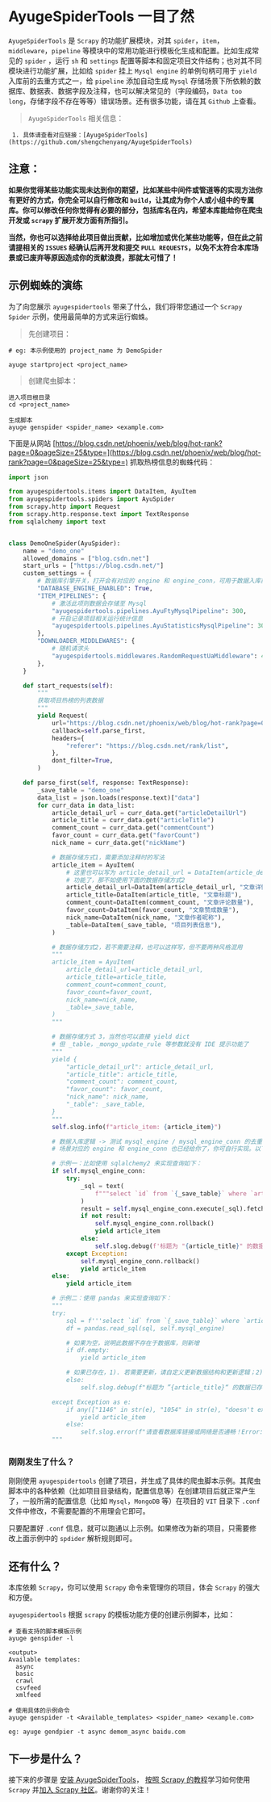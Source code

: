 # AyugeSpiderTools 一目了然

`AyugeSpiderTools` 是 `Scrapy` 的功能扩展模块，对其 `spider`，`item`，`middleware`，`pipeline` 等模块中的常用功能进行模板化生成和配置。比如生成常见的 `spider` ，运行 `sh` 和 `settings` 配置等脚本和固定项目文件结构；也对其不同模块进行功能扩展，比如给 `spider` 挂上 `Mysql engine` 的单例句柄可用于 `yield` 入库前的去重方式之一，给 `pipeline` 添加自动生成 `Mysql` 存储场景下所依赖的数据库、数据表、数据字段及注释，也可以解决常见的（字段编码，`Data too long`，存储字段不存在等等）错误场景。还有很多功能，请在其 `Github` 上查看。

> `AyugeSpiderTools` 相关信息：

```shell
 1. 具体请查看对应链接：[AyugeSpiderTools](https://github.com/shengchenyang/AyugeSpiderTools)
```

## 注意：

**如果你觉得某些功能实现未达到你的期望，比如某些中间件或管道等的实现方法你有更好的方式，你完全可以自行修改和 `build`，让其成为你个人或小组中的专属库。你可以修改任何你觉得有必要的部分，包括库名在内，希望本库能给你在爬虫开发或 `scrapy` 扩展开发方面有所指引。**

**当然，你也可以选择给此项目做出贡献，比如增加或优化某些功能等，但在此之前请提相关的 `ISSUES` 经确认后再开发和提交 `PULL REQUESTS`，以免不太符合本库场景或已废弃等原因造成你的贡献浪费，那就太可惜了！**

## 示例蜘蛛的演练

为了向您展示 `ayugespidertools` 带来了什么，我们将带您通过一个 `Scrapy Spider` 示例，使用最简单的方式来运行蜘蛛。

> 先创建项目：

```shell
# eg: 本示例使用的 project_name 为 DemoSpider

ayuge startproject <project_name>
```

> 创建爬虫脚本：

```shell
进入项目根目录
cd <project_name>

生成脚本
ayuge genspider <spider_name> <example.com>
```

下面是从网站 [https://blog.csdn.net/phoenix/web/blog/hot-rank?page=0&pageSize=25&type=](https://blog.csdn.net/phoenix/web/blog/hot-rank?page=0&pageSize=25&type=) 抓取热榜信息的蜘蛛代码：

```python
import json

from ayugespidertools.items import DataItem, AyuItem
from ayugespidertools.spiders import AyuSpider
from scrapy.http import Request
from scrapy.http.response.text import TextResponse
from sqlalchemy import text


class DemoOneSpider(AyuSpider):
    name = "demo_one"
    allowed_domains = ["blog.csdn.net"]
    start_urls = ["https://blog.csdn.net/"]
    custom_settings = {
        # 数据库引擎开关，打开会有对应的 engine 和 engine_conn，可用于数据入库前去重判断
        "DATABASE_ENGINE_ENABLED": True,
        "ITEM_PIPELINES": {
            # 激活此项则数据会存储至 Mysql
            "ayugespidertools.pipelines.AyuFtyMysqlPipeline": 300,
            # 开启记录项目相关运行统计信息
            "ayugespidertools.pipelines.AyuStatisticsMysqlPipeline": 301,
        },
        "DOWNLOADER_MIDDLEWARES": {
            # 随机请求头
            "ayugespidertools.middlewares.RandomRequestUaMiddleware": 400,
        },
    }

    def start_requests(self):
        """
        获取项目热榜的列表数据
        """
        yield Request(
            url="https://blog.csdn.net/phoenix/web/blog/hot-rank?page=0&pageSize=25&type=",
            callback=self.parse_first,
            headers={
                "referer": "https://blog.csdn.net/rank/list",
            },
            dont_filter=True,
        )

    def parse_first(self, response: TextResponse):
        _save_table = "demo_one"
        data_list = json.loads(response.text)["data"]
        for curr_data in data_list:
            article_detail_url = curr_data.get("articleDetailUrl")
            article_title = curr_data.get("articleTitle")
            comment_count = curr_data.get("commentCount")
            favor_count = curr_data.get("favorCount")
            nick_name = curr_data.get("nickName")

            # 数据存储方式1，需要添加注释时的写法
            article_item = AyuItem(
                # 这里也可以写为 article_detail_url = DataItem(article_detail_url)，但没有注释
                # 功能了，那不如使用下面的数据存储方式2
                article_detail_url=DataItem(article_detail_url, "文章详情链接"),
                article_title=DataItem(article_title, "文章标题"),
                comment_count=DataItem(comment_count, "文章评论数量"),
                favor_count=DataItem(favor_count, "文章赞成数量"),
                nick_name=DataItem(nick_name, "文章作者昵称"),
                _table=DataItem(_save_table, "项目列表信息"),
            )

            # 数据存储方式2，若不需要注释，也可以这样写，但不要两种风格混用
            """
            article_item = AyuItem(
                article_detail_url=article_detail_url,
                article_title=article_title,
                comment_count=comment_count,
                favor_count=favor_count,
                nick_name=nick_name,
                _table=_save_table,
            )
            """

            # 数据存储方式 3，当然也可以直接 yield dict
            # 但 _table，_mongo_update_rule 等参数就没有 IDE 提示功能了
            """
            yield {
                "article_detail_url": article_detail_url,
                "article_title": article_title,
                "comment_count": comment_count,
                "favor_count": favor_count,
                "nick_name": nick_name,
                "_table": _save_table,
            }
            """
            self.slog.info(f"article_item: {article_item}")

            # 数据入库逻辑 -> 测试 mysql_engine / mysql_engine_conn 的去重功能。
            # 场景对应的 engine 和 engine_conn 也已经给你了，你可自行实现。以下给出示例：

            # 示例一：比如使用 sqlalchemy2 来实现查询如下：
            if self.mysql_engine_conn:
                try:
                    _sql = text(
                        f"""select `id` from `{_save_table}` where `article_detail_url` = "{article_detail_url}" limit 1"""
                    )
                    result = self.mysql_engine_conn.execute(_sql).fetchone()
                    if not result:
                        self.mysql_engine_conn.rollback()
                        yield article_item
                    else:
                        self.slog.debug(f'标题为 "{article_title}" 的数据已存在')
                except Exception:
                    self.mysql_engine_conn.rollback()
                    yield article_item
            else:
                yield article_item

            # 示例二：使用 pandas 来实现查询如下：
            """
            try:
                sql = f'''select `id` from `{_save_table}` where `article_detail_url` = "{article_detail_url}" limit 1'''
                df = pandas.read_sql(sql, self.mysql_engine)

                # 如果为空，说明此数据不存在于数据库，则新增
                if df.empty:
                    yield article_item

                # 如果已存在，1). 若需要更新，请自定义更新数据结构和更新逻辑；2). 若不用更新，则跳过即可。
                else:
                    self.slog.debug(f"标题为 ”{article_title}“ 的数据已存在")

            except Exception as e:
                if any(["1146" in str(e), "1054" in str(e), "doesn't exist" in str(e)]):
                    yield article_item
                else:
                    self.slog.error(f"请查看数据库链接或网络是否通畅！Error: {e}")
            """
```

### 刚刚发生了什么？

刚刚使用 `ayugespidertools` 创建了项目，并生成了具体的爬虫脚本示例。其爬虫脚本中的各种依赖（比如项目目录结构，配置信息等）在创建项目后就正常产生了，一般所需的配置信息（比如 `Mysql`，`MongoDB` 等）在项目的 `VIT` 目录下 `.conf` 文件中修改，不需要配置的不用理会它即可。

只要配置好 `.conf` 信息，就可以跑通以上示例。如果修改为新的项目，只需要修改上面示例中的 `spdider` 解析规则即可。

## 还有什么？

本库依赖 `Scrapy`，你可以使用 `Scrapy` 命令来管理你的项目，体会 `Scrapy` 的强大和方便。

`ayugespidertools` 根据 `scrapy` 的模板功能方便的创建示例脚本，比如：

```shell
# 查看支持的脚本模板示例
ayuge genspider -l

<output>
Available templates:
  async
  basic
  crawl
  csvfeed
  xmlfeed

# 使用具体的示例命令
ayuge genspider -t <Available_templates> <spider_name> <example.com>

eg: ayuge gendpier -t async demom_async baidu.com
```

## 下一步是什么？

接下来的步骤是 [安装 AyugeSpiderTools](https://docs.scrapy.org/en/latest/intro/install.html#intro-install)， [按照 Scrapy 的教程](https://docs.scrapy.org/en/latest/intro/tutorial.html#intro-tutorial)学习如何使用 `Scrapy` 并[加入 Scrapy 社区](https://scrapy.org/community/)。谢谢你的关注！
